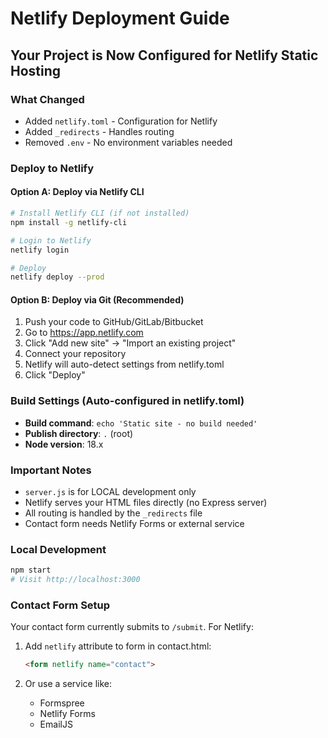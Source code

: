 # Netlify Deployment Guide

## Your Project is Now Configured for Netlify Static Hosting

### What Changed
- Added `netlify.toml` - Configuration for Netlify
- Added `_redirects` - Handles routing
- Removed `.env` - No environment variables needed

### Deploy to Netlify

#### Option A: Deploy via Netlify CLI
```bash
# Install Netlify CLI (if not installed)
npm install -g netlify-cli

# Login to Netlify
netlify login

# Deploy
netlify deploy --prod
```

#### Option B: Deploy via Git (Recommended)
1. Push your code to GitHub/GitLab/Bitbucket
2. Go to https://app.netlify.com
3. Click "Add new site" → "Import an existing project"
4. Connect your repository
5. Netlify will auto-detect settings from netlify.toml
6. Click "Deploy"

### Build Settings (Auto-configured in netlify.toml)
- **Build command**: `echo 'Static site - no build needed'`
- **Publish directory**: `.` (root)
- **Node version**: 18.x

### Important Notes
- `server.js` is for LOCAL development only
- Netlify serves your HTML files directly (no Express server)
- All routing is handled by the `_redirects` file
- Contact form needs Netlify Forms or external service

### Local Development
```bash
npm start
# Visit http://localhost:3000
```

### Contact Form Setup
Your contact form currently submits to `/submit`. For Netlify:

1. Add `netlify` attribute to form in contact.html:
   ```html
   <form netlify name="contact">
   ```

2. Or use a service like:
   - Formspree
   - Netlify Forms
   - EmailJS
